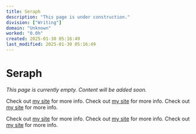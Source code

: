```yaml
---
title: Seraph
description: "This page is under construction."
division: ["Writing"]
domain: "Unknown"
worked: "0.0h"
created: 2025-01-30 05:16:49
last_modified: 2025-01-30 05:16:49
---
```


# Seraph

*This page is currently empty. Content will be added soon.*

Check out [my site](https://example.com) for more info.
Check out [my site](https://example2.com) for more info.
Check out [my site](https://example3.com) for more info.

Check out [my site](https://example.com) for more info.
Check out [my site](https://example2.com) for more info.
Check out [my site](https://example3.com) for more info.
